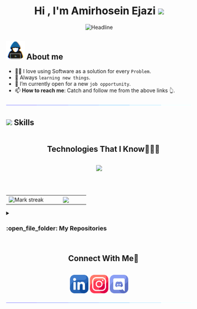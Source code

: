 <h1 align="center"><b>Hi , I'm Amirhosein Ejazi </b><img src="https://media.giphy.com/media/hvRJCLFzcasrR4ia7z/giphy.gif" width="35"></h1>

<div align=center>
  <img src="https://readme-typing-svg.herokuapp.com?font=Time+New+Roman&color=cyan&size=25&center=true&vCenter=true&width=500&height=40&lines=Hi&hearts;++;MyActivity+in+the+Backend+field;Computer+Engineer+Student;Active+Learner;&hearts;Love+to+learn+new+stuffs.." alt="Headline" />
</div>

## <picture><img src = "https://github.com/Amirejazi/Amirejazi/blob/main/about_me.gif" width = 50px></picture> **About me**
- :technologist: I love using Software as a solution for every `Problem`.
- 🥰 Always `learning new things`.
- :thinking: I’m currently open for a new `job opportunity`.
- 📫 <b>How to reach me</b>: Catch and follow me from the above links 👆.

<img src="https://github.com/Amirejazi/Amirejazi/blob/main/light-line.gif">

## <img src="https://media2.giphy.com/media/QssGEmpkyEOhBCb7e1/giphy.gif?cid=ecf05e47a0n3gi1bfqntqmob8g9aid1oyj2wr3ds3mg700bl&rid=giphy.gif" width ="25"><b> Skills</b>


<div id="user-content-toc">
  <ul align="center">
    <summary><h2 style="display: inline-block">Technologies That I Know👨🏻‍💻</h2></summary>
  </ul>
</div>

<!--tech stack icons-->
<p align="center">
  <a href="https://skillicons.dev">
    <img src="https://skillicons.dev/icons?i=cs,dotnet,py,django,docker,git,postgres,mysql,html,css,js,redis,nginx,perline=14" />
  </a>
</p>
<br></br>

<!--github state-->
<table align="center">
<tr border="none">
<td width="50%" align="center">
  <img  title="🔥 Get streak stats for your profile at git.io/streak-stats" alt="Mark streak" src="https://github-readme-streak-stats.herokuapp.com/?user=Amirejazi&theme=dark&hide_border=false" /> 
</td>

<td width="50%" align="center">
  <img  align="center"  src="https://github-readme-stats.vercel.app/api?username=Amirejazi&theme=dark&show_icons=true&count_private=true" />
  </td>
</tr>
</table>

<!--repositories-->
<details><summary><h3> :open_file_folder: My Repositories </h3></summary>

----
	
<div>
  <p align="center">
	<a href="https://github.com/Amirejazi/Vendor_asp">
      		<img src="https://github-readme-stats.vercel.app/api/pin/?username=Amirejazi&repo=Vendor_asp&theme=tokyonight" alt="GitHub Stats"/>
  </a>
	<a href="https://github.com/Amirejazi/Vendor_django">
      		<img src="https://github-readme-stats.vercel.app/api/pin/?username=Amirejazi&repo=Vendor_django&theme=tokyonight" alt="GitHub Stats"/>
  </a>
  <a href="https://github.com/Amirejazi/TopLearn_asp.net_version">
      		<img src="https://github-readme-stats.vercel.app/api/pin/?username=Amirejazi&repo=TopLearn_asp.net_version&theme=tokyonight" alt="GitHub Stats"/>
  </a>
<a href="https://github.com/Amirejazi/TopLearn_django_version">
      		<img src="https://github-readme-stats.vercel.app/api/pin/?username=Amirejazi&repo=TopLearn_django_version&theme=tokyonight" alt="GitHub Stats"/>
  </a>
  <a href="https://github.com/Amirejazi/Shop_project">
      		<img src="https://github-readme-stats.vercel.app/api/pin/?username=Amirejazi&repo=Shop_project&theme=tokyonight" alt="GitHub Stats"/>
  </a>
  <a href="https://github.com/Amirejazi/musuem-garden">
      		<img src="https://github-readme-stats.vercel.app/api/pin/?username=Amirejazi&repo=musuem-garden&theme=tokyonight" alt="GitHub Stats"/>
  </a>
  <a href="https://github.com/Amirejazi/ChessFill">
      		<img src="https://github-readme-stats.vercel.app/api/pin/?username=Amirejazi&repo=ChessFill&theme=tokyonight" alt="GitHub Stats"/>
  </a>
  </p>
</div>
</details>

<!-- Connect with me -->
<!--h2 without bottom border-->
<div id="user-content-toc">
  <ul align="center">
    <summary><h2 style="display: inline-block">Connect With Me🤝</h2></summary>
  </ul>
</div>

<!--icons and links-->
<p align="center">
<a href="https://www.linkedin.com/in/amirhosein-ejazi-ba7323260" target="blank"><img align="center" src="https://github.com/Amirejazi/Amirejazi/blob/main/linkdin_img.png" alt="linkedin" height="50" width="50" /></a>
<a href="https://www.instagram.com/Amir.ho3ein.e" target="blank"><img align="center" src="https://github.com/Amirejazi/Amirejazi/blob/main/instagram_img.png" alt="instagram" height="50" width="50" /></a>
<a href="#" target="blank"><img align="center" src="https://github.com/Amirejazi/Amirejazi/blob/main/discord_img.png" alt="discord" height="50" width="50" /></a>
</p>

<img src="https://github.com/Amirejazi/Amirejazi/blob/main/light-line.gif">
